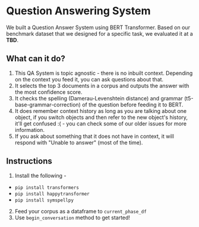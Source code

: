 # Question Answering System
We built a Question Answer System using BERT Transformer. Based on our benchmark dataset that we designed for a specific task, we evaluated it at a **TBD**.

## What can it do?
1. This QA System is topic agnostic - there is no inbuilt context. Depending on the context you feed it, you can ask questions about that.
2. It selects the top 3 documents in a corpus and outputs the answer with the most confidence score.
3. It checks the spelling (Damerau-Levenshtein distance) and grammar (t5-base-grammar-correction) of the question before feeding it to BERT.
4. It does remember context history as long as you are talking about one object, if you switch objects and then refer to the new object's history, it'll get confused :( - you can check some of our older issues for more information.
5. If you ask about something that it does not have in context, it will respond with "Unable to answer" (most of the time).

## Instructions
1. Install the following - 
- `pip install transformers`
- `pip install happytransformer`
- `pip install symspellpy`

2. Feed your corpus as a dataframe to `current_phase_df`
3. Use `begin_conversation` method to get started!
